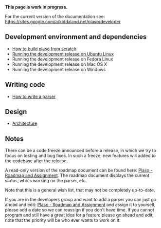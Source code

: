 **This page is work in progress.**

For the current version of the documentation see: https://sites.google.com/a/kiddaland.net/plaso/developer

## Development environment and dependencies
* [How to build plaso from scratch](https://sites.google.com/a/kiddaland.net/plaso/developer/building-the-tool)
* [Running the development release on Ubuntu Linux](https://github.com/log2timeline/plaso/wiki/Development-release-Ubuntu)
* Running the development release on Fedora Linux
* Running the development release on Mac OS X
* Running the development release on Windows

## Writing code
* [How to write a parser](https://sites.google.com/a/kiddaland.net/plaso/developer/parsers)

## Design
* [Architecture](https://sites.google.com/a/kiddaland.net/plaso/developer/architecture)

## Notes
There can be a code freeze announced before a release, in which we try to focus on testing and bug fixes. In such a freeze, new features will added to the codebase after the release.

A read-only version of the roadmap document can be found here: [Plaso - Roadmap and Assignment](http://goo.gl/cRjA7y). The roadmap document displays the current status, who's working on the parser, etc.

Note that this is a general wish list, that may not be completely up-to-date. 

If you are in the developers group and want to add a parser you can just go ahead and edit: [Plaso - Roadmap and Assignment](http://goo.gl/IIs4HM) and assign it to yourself, please add a date so we can reassign if you don't have time. If you cannot program and still have a great idea for a feature please go ahead and edit, note that the priority will be who ever wants to work on it.
